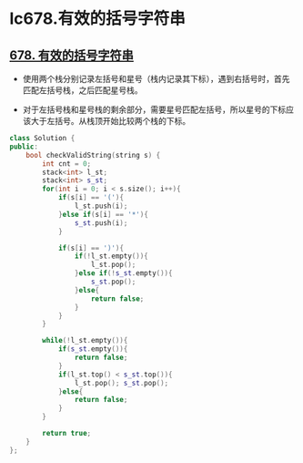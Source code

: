# lc678.有效的括号字符串




## [678. 有效的括号字符串](https://leetcode-cn.com/problems/valid-parenthesis-string/)

+ 使用两个栈分别记录左括号和星号（栈内记录其下标），遇到右括号时，首先匹配左括号栈，之后匹配星号栈。

+ 对于左括号栈和星号栈的剩余部分，需要星号匹配左括号，所以星号的下标应该大于左括号。从栈顶开始比较两个栈的下标。

``` cpp
class Solution {
public:
    bool checkValidString(string s) {
        int cnt = 0;
        stack<int> l_st;
        stack<int> s_st;
        for(int i = 0; i < s.size(); i++){
            if(s[i] == '('){
                l_st.push(i);
            }else if(s[i] == '*'){
                s_st.push(i);
            }

            if(s[i] == ')'){
                if(!l_st.empty()){
                    l_st.pop();
                }else if(!s_st.empty()){
                    s_st.pop();
                }else{
                    return false;
                }
            }
        }

        while(!l_st.empty()){
            if(s_st.empty()){
                return false;
            }
            if(l_st.top() < s_st.top()){
                l_st.pop(); s_st.pop();
            }else{
                return false;
            }
        }

        return true;
    }
};
```




